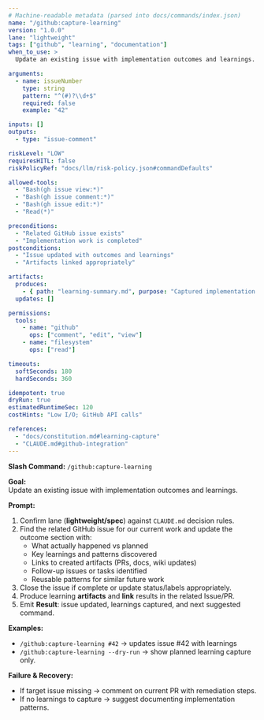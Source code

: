 ```yaml
---
# Machine-readable metadata (parsed into docs/commands/index.json)
name: "/github:capture-learning"
version: "1.0.0"
lane: "lightweight"
tags: ["github", "learning", "documentation"]
when_to_use: >
  Update an existing issue with implementation outcomes and learnings.

arguments:
  - name: issueNumber
    type: string
    pattern: "^(#)?\\d+$"
    required: false
    example: "42"

inputs: []
outputs:
  - type: "issue-comment"

riskLevel: "LOW"
requiresHITL: false
riskPolicyRef: "docs/llm/risk-policy.json#commandDefaults"

allowed-tools:
  - "Bash(gh issue view:*)"
  - "Bash(gh issue comment:*)"
  - "Bash(gh issue edit:*)"
  - "Read(*)"

preconditions:
  - "Related GitHub issue exists"
  - "Implementation work is completed"
postconditions:
  - "Issue updated with outcomes and learnings"
  - "Artifacts linked appropriately"

artifacts:
  produces:
    - { path: "learning-summary.md", purpose: "Captured implementation learnings" }
  updates: []

permissions:
  tools:
    - name: "github"
      ops: ["comment", "edit", "view"]
    - name: "filesystem"
      ops: ["read"]

timeouts:
  softSeconds: 180
  hardSeconds: 360

idempotent: true
dryRun: true
estimatedRuntimeSec: 120
costHints: "Low I/O; GitHub API calls"

references:
  - "docs/constitution.md#learning-capture"
  - "CLAUDE.md#github-integration"
---
```


**Slash Command:** `/github:capture-learning`

**Goal:**  
Update an existing issue with implementation outcomes and learnings.

**Prompt:**  
1) Confirm lane (**lightweight/spec**) against `CLAUDE.md` decision rules.  
2) Find the related GitHub issue for our current work and update the outcome section with:
   - What actually happened vs planned
   - Key learnings and patterns discovered
   - Links to created artifacts (PRs, docs, wiki updates)
   - Follow-up issues or tasks identified
   - Reusable patterns for similar future work
3) Close the issue if complete or update status/labels appropriately.
4) Produce learning **artifacts** and **link** results in the related Issue/PR.
5) Emit **Result**: issue updated, learnings captured, and next suggested command.

**Examples:**  
- `/github:capture-learning #42` → updates issue #42 with learnings
- `/github:capture-learning --dry-run` → show planned learning capture only.

**Failure & Recovery:**  
- If target issue missing → comment on current PR with remediation steps.
- If no learnings to capture → suggest documenting implementation patterns.